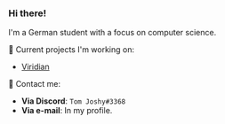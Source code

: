 ### Hi there!

I'm a German student with a focus on computer science.


🚧 Current projects I'm working on:

  - [Viridian](https://github.com/Viridian-Studios)



💬 Contact me:

  - **Via Discord**: `Tom Joshy#3368`
  - **Via e-mail**: In my profile.
